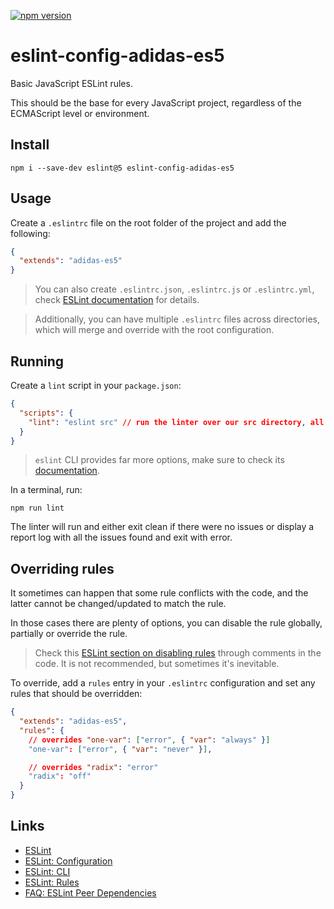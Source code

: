 [![npm version](https://badge.fury.io/js/eslint-config-adidas-es5.svg)](https://npmjs.com/package/eslint-config-adidas-es5)

# eslint-config-adidas-es5

Basic JavaScript ESLint rules.

This should be the base for every JavaScript project, regardless of the ECMAScript level or environment.

## Install

```
npm i --save-dev eslint@5 eslint-config-adidas-es5
```

## Usage

Create a `.eslintrc` file on the root folder of the project and add the following:

```json
{
  "extends": "adidas-es5"
}
```

> You can also create `.eslintrc.json`, `.eslintrc.js` or `.eslintrc.yml`, check [ESLint documentation](https://eslint.org/docs/user-guide/configuring) for details.

> Additionally, you can have multiple `.eslintrc` files across directories, which will merge and override with the root configuration.

## Running

Create a `lint` script in your `package.json`:

```json
{
  "scripts": {
    "lint": "eslint src" // run the linter over our src directory, all the files ending in .js will be analyzed
  }
}
```

> `eslint` CLI provides far more options, make sure to check its [documentation](https://eslint.org/docs/user-guide/command-line-interface).

In a terminal, run:

```
npm run lint
```

The linter will run and either exit clean if there were no issues or display a report log with all the issues found and exit with error.

## Overriding rules

It sometimes can happen that some rule conflicts with the code, and the latter cannot be changed/updated to match the rule.

In those cases there are plenty of options, you can disable the rule globally, partially or override the rule.

> Check this [ESLint section on disabling rules](https://eslint.org/docs/user-guide/configuring#disabling-rules-with-inline-comments) through comments in the code. It is not recommended, but sometimes it's inevitable.

To override, add a `rules` entry in your `.eslintrc` configuration and set any rules that should be overridden:

```json
{
  "extends": "adidas-es5",
  "rules": {
    // overrides "one-var": ["error", { "var": "always" }]
    "one-var": ["error", { "var": "never" }],

    // overrides "radix": "error"
    "radix": "off"
  }
}
```

## Links

- [ESLint](https://eslint.org/)
- [ESLint: Configuration](https://eslint.org/docs/user-guide/configuring)
- [ESLint: CLI](https://eslint.org/docs/user-guide/command-line-interface)
- [ESLint: Rules](https://eslint.org/docs/rules/)
- [FAQ: ESLint Peer Dependencies](../../CHANGELOG.md#ESLint-Peer-Dependencies)
